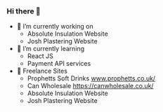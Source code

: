 ### Hi there 👋

- 🔭 I’m currently working on
    * Absolute Insulation Website
    * Josh Plastering Website
- 🌱 I’m currently learning 
    * React JS
    * Payment API services
- 🏢 Freelance Sites
    * Prophetts Soft Drinks www.prophetts.co.uk/
    * Can Wholesale https://canwholesale.co.uk/
    * Absolute Insulation Website
    * Josh Plastering Website
    
    

<!--
**AAP9002/AAP9002** is a ✨ _special_ ✨ repository because its `README.md` (this file) appears on your GitHub profile.

Here are some ideas to get you started:

- 🔭 I’m currently working on ...
- 🌱 I’m currently learning ...
- 👯 I’m looking to collaborate on ...
- 🤔 I’m looking for help with ...
- 💬 Ask me about ...
- 📫 How to reach me: ...
- 😄 Pronouns: ...
- ⚡ Fun fact: ...
-->
